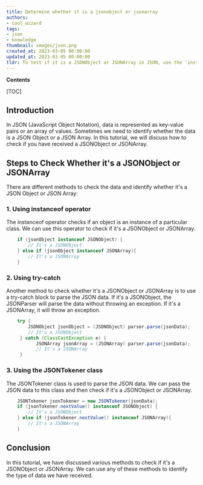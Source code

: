 ```yaml
---
title: Determine whether it is a jsonobject or jsonarray
authors:
- cool_wizard
tags:
- json
- knowledge
thumbnail: images/json.png
created_at: 2023-03-05 00:00:00
updated_at: 2023-03-05 00:00:00
tldr: To test if it is a JSONObject or JSONArray in JSON, use the `instanceof` operator in the programming language being used.
---
```


**Contents**

[TOC]

## Introduction

In JSON (JavaScript Object Notation), data is represented as key-value pairs or an array of values. Sometimes we need to identify whether the data is a JSON Object or a JSON Array. In this tutorial, we will discuss how to check if you have received a JSONObject or JSONArray.

## Steps to Check Whether it's a JSONObject or JSONArray

There are different methods to check the data and identify whether it's a JSON Object or JSON Array:

### 1. Using instanceof operator

The instanceof operator checks if an object is an instance of a particular class. We can use this operator to check if it's a JSONObject or JSONArray.

```java
    if (jsonObject instanceof JSONObject) {
        // It's a JSONObject
    } else if (jsonObject instanceof JSONArray){
        // It's a JSONArray
    }
```
### 2. Using try-catch

Another method to check whether it's a JSONObject or JSONArray is to use a try-catch block to parse the JSON data. If it's a JSONObject, the JSONParser will parse the data without throwing an exception. If it's a JSONArray, it will throw an exception.

```java
    try {
        JSONObject jsonObject = (JSONObject) parser.parse(jsonData);
        // It's a JSONObject  
     } catch (ClassCastException e) {
           JSONArray jsonArray = (JSONArray) parser.parse(jsonData);
           // It's a JSONArray
     } 
```
### 3. Using the JSONTokener class

The JSONTokener class is used to parse the JSON data. We can pass the JSON data to this class and then check if it's a JSONObject or JSONArray.

```java
    JSONTokener jsonTokener = new JSONTokener(jsonData);
    if (jsonTokener.nextValue() instanceof JSONObject) {
        // It's a JSONObject
    } else if (jsonTokener.nextValue() instanceof JSONArray){
        // It's a JSONArray
    }
```

## Conclusion

In this tutorial, we have discussed various methods to check if it's a JSONObject or JSONArray. We can use any of these methods to identify the type of data we have received.
